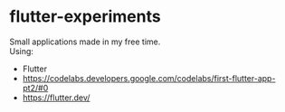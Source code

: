 # flutter-experiments

Small applications made in my free time.<br/>
Using:<br/>
- Flutter
- https://codelabs.developers.google.com/codelabs/first-flutter-app-pt2/#0
- https://flutter.dev/
